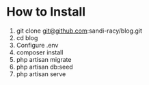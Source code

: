 # How to Install
1. git clone git@github.com:sandi-racy/blog.git
2. cd blog
3. Configure .env
4. composer install
5. php artisan migrate
6. php artisan db:seed
7. php artisan serve
